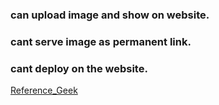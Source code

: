 ### can upload image and show on website.
### cant serve image as permanent link.
### cant deploy on the website.
[Reference_Geek](https://www.geeksforgeeks.org/upload-and-retrieve-image-on-mongodb-using-mongoose/)